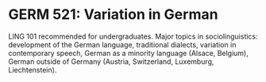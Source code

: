 # GERM 521: Variation in German

LING 101 recommended for undergraduates. Major topics in sociolinguistics: development of the German language, traditional dialects, variation in contemporary speech, German as a minority language (Alsace, Belgium), German outside of Germany (Austria, Switzerland, Luxemburg, Liechtenstein).
